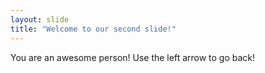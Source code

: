 ```yaml
---
layout: slide
title: "Welcome to our second slide!"
---
```

You are an awesome person!
Use the left arrow to go back!
